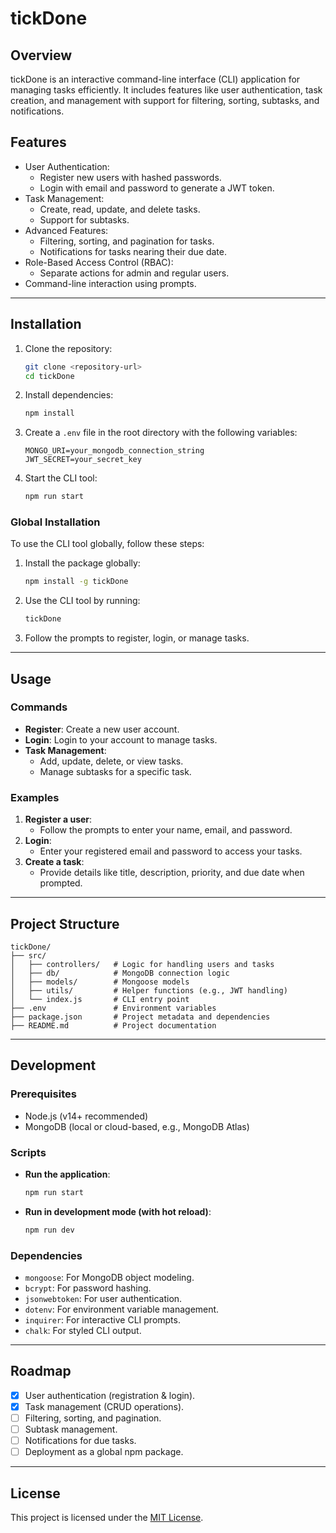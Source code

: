 # tickDone

## Overview

tickDone is an interactive command-line interface (CLI) application for managing tasks efficiently. It includes features like user authentication, task creation, and management with support for filtering, sorting, subtasks, and notifications.

## Features

- User Authentication:
  - Register new users with hashed passwords.
  - Login with email and password to generate a JWT token.
- Task Management:
  - Create, read, update, and delete tasks.
  - Support for subtasks.
- Advanced Features:
  - Filtering, sorting, and pagination for tasks.
  - Notifications for tasks nearing their due date.
- Role-Based Access Control (RBAC):
  - Separate actions for admin and regular users.
- Command-line interaction using prompts.

---

## Installation

1. Clone the repository:
   ```bash
   git clone <repository-url>
   cd tickDone
   ```
2. Install dependencies:
   ```bash
   npm install
   ```
3. Create a `.env` file in the root directory with the following variables:
   ```env
   MONGO_URI=your_mongodb_connection_string
   JWT_SECRET=your_secret_key
   ```
4. Start the CLI tool:
   ```bash
   npm run start
   ```

### Global Installation

To use the CLI tool globally, follow these steps:

1. Install the package globally:
   ```bash
   npm install -g tickDone
   ```
2. Use the CLI tool by running:
   ```bash
   tickDone
   ```
3. Follow the prompts to register, login, or manage tasks.

---

## Usage

### Commands

- **Register**: Create a new user account.
- **Login**: Login to your account to manage tasks.
- **Task Management**:
  - Add, update, delete, or view tasks.
  - Manage subtasks for a specific task.

### Examples

1. **Register a user**:
   - Follow the prompts to enter your name, email, and password.
2. **Login**:
   - Enter your registered email and password to access your tasks.
3. **Create a task**:
   - Provide details like title, description, priority, and due date when prompted.

---

## Project Structure

```
tickDone/
├── src/
│   ├── controllers/   # Logic for handling users and tasks
│   ├── db/            # MongoDB connection logic
│   ├── models/        # Mongoose models
│   ├── utils/         # Helper functions (e.g., JWT handling)
│   └── index.js       # CLI entry point
├── .env               # Environment variables
├── package.json       # Project metadata and dependencies
├── README.md          # Project documentation
```

---

## Development

### Prerequisites

- Node.js (v14+ recommended)
- MongoDB (local or cloud-based, e.g., MongoDB Atlas)

### Scripts

- **Run the application**:
  ```bash
  npm run start
  ```
- **Run in development mode (with hot reload)**:
  ```bash
  npm run dev
  ```

### Dependencies

- `mongoose`: For MongoDB object modeling.
- `bcrypt`: For password hashing.
- `jsonwebtoken`: For user authentication.
- `dotenv`: For environment variable management.
- `inquirer`: For interactive CLI prompts.
- `chalk`: For styled CLI output.

---

## Roadmap

- [x] User authentication (registration & login).
- [x] Task management (CRUD operations).
- [ ] Filtering, sorting, and pagination.
- [ ] Subtask management.
- [ ] Notifications for due tasks.
- [ ] Deployment as a global npm package.

---

## License

This project is licensed under the [MIT License](LICENSE).
